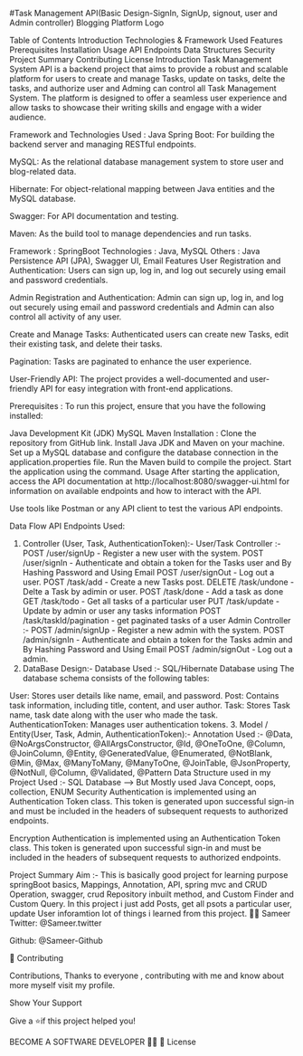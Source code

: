 #Task Management API(Basic Design-SignIn, SignUp, signout, user and Admin controller)
Blogging Platform Logo

Table of Contents
Introduction
Technologies & Framework Used
Features
Prerequisites
Installation
Usage
API Endpoints
Data Structures
Security
Project Summary
Contributing
License
Introduction
Task Management System API is a backend project that aims to provide a robust and scalable platform for users to create and manage Tasks, update on tasks, delte the tasks, and authorize user and Adming can control all Task Management System. The platform is designed to offer a seamless user experience and allow tasks to showcase their writing skills and engage with a wider audience.

Framework and Technologies Used :
Java Spring Boot: For building the backend server and managing RESTful endpoints.

MySQL: As the relational database management system to store user and blog-related data.

Hibernate: For object-relational mapping between Java entities and the MySQL database.

Swagger: For API documentation and testing.

Maven: As the build tool to manage dependencies and run tasks.

Framework : SpringBoot
Technologies : Java, MySQL
Others : Java Persistence API (JPA), Swagger UI, Email
Features
User Registration and Authentication: Users can sign up, log in, and log out securely using email and password credentials.

Admin Registration and Authentication: Admin can sign up, log in, and log out securely using email and password credentials and Admin can also control all activity of any user.

Create and Manage Tasks: Authenticated users can create new Tasks, edit their existing task, and delete their tasks.

Pagination: Tasks are paginated to enhance the user experience.

User-Friendly API: The project provides a well-documented and user-friendly API for easy integration with front-end applications.

Prerequisites :
To run this project, ensure that you have the following installed:

Java Development Kit (JDK)
MySQL
Maven
Installation :
Clone the repository from GitHub link.
Install Java JDK and Maven on your machine.
Set up a MySQL database and configure the database connection in the application.properties file.
Run the Maven build to compile the project.
Start the application using the command.
Usage
After starting the application, access the API documentation at http://localhost:8080/swagger-ui.html for information on available endpoints and how to interact with the API.

Use tools like Postman or any API client to test the various API endpoints.

Data Flow
API Endpoints Used:
1. Controller (User, Task, AuthenticationToken):-
User/Task Controller :-
POST /user/signUp - Register a new user with the system.
POST /user/signIn - Authenticate and obtain a token for the Tasks user and By Hashing Password and Using Email
POST /user/signOut - Log out a user.
POST /task/add - Create a new Tasks post.
DELETE /task/undone - Delte a Task by adimin or user.
POST /task/done - Add a task as done
GET /task/todo - Get all tasks of a particular user
PUT /task/update - Update by admin or user any tasks information
POST /task/taskId/pagination - get paginated tasks of a user
Admin Controller :-
POST /admin/signUp - Register a new admin with the system.
POST /admin/signIn - Authenticate and obtain a token for the Tasks admin and By Hashing Password and Using Email
POST /admin/signOut - Log out a admin.
2. DataBase Design:-
Database Used :- SQL/Hibernate Database using
The database schema consists of the following tables:

User: Stores user details like name, email, and password.
Post: Contains task information, including title, content, and user author.
Task: Stores Task name, task date along with the user who made the task.
AuthenticationToken: Manages user authentication tokens.
3. Model / Entity(User, Task, Admin, AuthenticationToken):-
Annotation Used :- @Data, @NoArgsConstructor, @AllArgsConstructor, @Id, @OneToOne, @Column, @JoinColumn, @Entity, @GeneratedValue, @Enumerated, @NotBlank, @Min, @Max, @ManyToMany, @ManyToOne, @JoinTable, @JsonProperty, @NotNull, @Column, @Validated, @Pattern
Data Structure used in my Project
Used :- SQL Database --> But Mostly used Java Concept, oops, collection, ENUM
Security
Authentication is implemented using an Authentication Token class. This token is generated upon successful sign-in and must be included in the headers of subsequent requests to authorized endpoints.

Encryption
Authentication is implemented using an Authentication Token class. This token is generated upon successful sign-in and must be included in the headers of subsequent requests to authorized endpoints.

Project Summary
Aim :- This is basically good project for learning purpose springBoot basics, Mappings, Annotation, API, spring mvc and CRUD Operation, swagger, crud Repository inbuilt method, and Custom Finder and Custom Query. In this project i just add Posts, get all psots a particular user, update User inforamtion lot of things i learned from this project.
👨‍💻 Sameer
Twitter: @Sameer.twitter

Github: @Sameer-Github

🤝 Contributing

Contributions, Thanks to everyone , contributing with me and know about more myself visit my profile.

Show Your Support

Give a ⭐if this project helped you!

BECOME A SOFTWARE DEVELOPER 👩‍💻
📝 License
